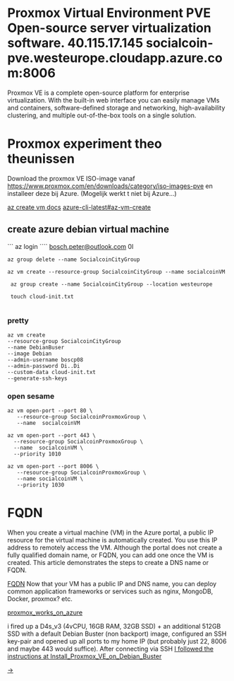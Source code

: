 # Proxmox Virtual Environment PVE  Open-source server virtualization software. 40.115.17.145 socialcoin-pve.westeurope.cloudapp.azure.com:8006

Proxmox VE is a complete open-source platform for enterprise virtualization. With the built-in web interface you can easily manage VMs and containers, software-defined storage and networking, high-availability clustering, and multiple out-of-the-box tools on a single solution.


# Proxmox experiment  theo theunissen

Download the proxmox VE ISO-image vanaf https://www.proxmox.com/en/downloads/category/iso-images-pve 
en installeer deze bij Azure. (Mogelijk werkt t niet bij Azure…)

[az create vm docs](https://docs.microsoft.com/en-us/cli/azure/vm?view=azure-cli-latest)
[azure-cli-latest#az-vm-create](https://docs.microsoft.com/en-us/cli/azure/vm?view=azure-cli-latest#az-vm-create)

## create azure debian virtual machine
``` az login ````  bosch.peter@outlook.com 0l

```` az group delete --name SocialcoinCityGroup ````

```` az vm create --resource-group SocialcoinCityGroup --name socialcoinVM ````

```` az group create --name SocialcoinCityGroup --location westeurope````

```` touch cloud-init.txt````

````az vm create   --resource-group SocialcoinCityGroup    --name  DebianBuster   --image Debian   --admin-username boscp08   --admin-password Di_Di   --custom-data cloud-init.txt   --generate-ssh-keys 
````

### pretty
````
az vm create
--resource-group SocialcoinCityGroup
--name DebianBuser
--image Debian
--admin-username boscp08
--admin-password Di..Di
--custom-data cloud-init.txt
--generate-ssh-keys
````


### open sesame

````
az vm open-port --port 80 \
   --resource-group SocialcoinProxmoxGroup \
   --name  socialcoinVM
````

````
az vm open-port --port 443 \
  --resource-group SocialcoinProxmoxGroup \
  --name  socialcoinVM \
  --priority 1010
````

````
az vm open-port --port 8006 \
   --resource-group SocialcoinProxmoxGroup \
   --name socialcoinVM \
   --priority 1030
````

# FQDN
When you create a virtual machine (VM) in the Azure portal, a public IP resource for the virtual machine is automatically created. You use this IP address to remotely access the VM. Although the portal does not create a fully qualified domain name, or FQDN, you can add one once the VM is created. This article demonstrates the steps to create a DNS name or FQDN.

[FQDN](https://docs.microsoft.com/en-us/azure/virtual-machines/linux/portal-create-fqdn)
Now that your VM has a public IP and DNS name, you can deploy common application frameworks or services such as nginx, MongoDB, Docker, proxmox? etc.


[proxmox_works_on_azure](https://www.reddit.com/r/Proxmox/comments/cp2xrp/proxmox_works_on_azure/)

i fired up a D4s_v3 (4vCPU, 16GB RAM, 32GB SSD) + an additional 512GB SSD with a default Debian Buster (non backport) image, configured an SSH key-pair and opened up all ports to my home IP (but probably just 22, 8006 and maybe 443 would suffice).
After connecting via SSH [I followed the instructions at Install_Proxmox_VE_on_Debian_Buster](https://pve.proxmox.com/wiki/Install_Proxmox_VE_on_Debian_Buster)


[->](https://github.com/boschpeter/proxmox/wiki/Install_Proxmox_VE_on_Debian_Buster)
